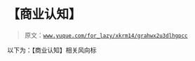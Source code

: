 # 【商业认知】

> 原文：[`www.yuque.com/for_lazy/xkrm14/grahwx2u3dlhgpcc`](https://www.yuque.com/for_lazy/xkrm14/grahwx2u3dlhgpcc)

以下为：【商业认知】相关风向标






